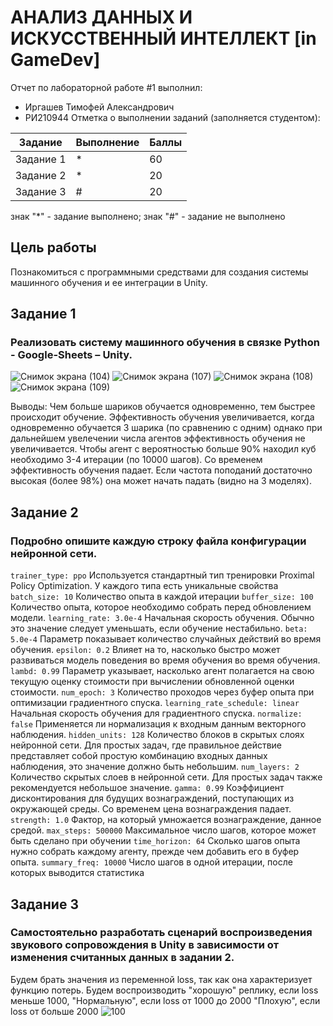 # АНАЛИЗ ДАННЫХ И ИСКУССТВЕННЫЙ ИНТЕЛЛЕКТ [in GameDev]
Отчет по лабораторной работе #1 выполнил:
- Иргашев Тимофей Александрович
- РИ210944
Отметка о выполнении заданий (заполняется студентом):

| Задание | Выполнение | Баллы |
| ------ | ------ | ------ |
| Задание 1 | * | 60 |
| Задание 2 | * | 20 |
| Задание 3 | # | 20 |

знак "*" - задание выполнено; знак "#" - задание не выполнено

## Цель работы
Познакомиться с программными средствами для создания системы машинного обучения и ее интеграции в Unity.

## Задание 1
### Реализовать систему машинного обучения в связке Python - Google-Sheets – Unity.

![Снимок экрана (104)](https://user-images.githubusercontent.com/103359810/198316152-b4710378-7862-46e6-8304-7ad8459bfdcc.png)
![Снимок экрана (107)](https://user-images.githubusercontent.com/103359810/198316304-2e543bb5-2cfa-43c7-aba9-f2cb4627b55f.png)
![Снимок экрана (108)](https://user-images.githubusercontent.com/103359810/198316414-900519ad-a10d-4a2f-bd27-64187a6ccadb.png)
![Снимок экрана (109)](https://user-images.githubusercontent.com/103359810/198316534-88e1fb4a-618b-43fc-8691-5ee665f2719f.png)

Выводы: Чем больше шариков обучается одновременно, тем быстрее происходит обучение. Эффективность обучения увеличивается, когда одновременно обучается 3 шарика (по сравнению с одним) однако при дальнейшем увелечении числа агентов эффективность обучения не увеличивается. Чтобы агент с вероятностью больше 90% находил куб необходимо 3-4 итерации (по 10000 шагов). Со временем эффективность обучения падает. Если частота поподаний достаточно высокая (более 98%) она может начать падать (видно на 3 моделях). 

## Задание 2
### Подробно опишите каждую строку файла конфигурации нейронной сети.

``` trainer_type: ppo ``` Используется стандартный тип тренировки Proximal Policy Optimization. У каждого типа есть уникальные свойства
``` batch_size: 10 ``` Количество опыта в каждой итерации
``` buffer_size: 100 ``` Количество опыта, которое необходимо собрать перед обновлением модели.
``` learning_rate: 3.0e-4 ``` Начальная скорость обучения. Обычно это значение следует уменьшать, если обучение нестабильно.
``` beta: 5.0e-4 ``` Параметр показывает количество случайных действий во время обучения.
``` epsilon: 0.2 ``` Влияет на то, насколько быстро может развиваться модель поведения во время обучения во время обучения.
``` lambd: 0.99 ``` Параметр указывает, насколько агент полагается на свою текущую оценку стоимости при вычислении обновленной оценки стоимости.
``` num_epoch: 3 ``` Количество проходов через буфер опыта при оптимизации градиентного спуска.
``` learning_rate_schedule: linear ``` Начальная скорость обучения для градиентного спуска. 
``` normalize: false ``` Применяется ли нормализация к входным данным векторного наблюдения.
``` hidden_units: 128 ``` Количество блоков в скрытых слоях нейронной сети. Для простых задач, где правильное действие представляет собой простую комбинацию входных данных наблюдения, это значение должно быть небольшим. 
``` num_layers: 2 ``` Количество скрытых слоев в нейронной сети. Для простых задач также рекомендуется небольшое значение.
``` gamma: 0.99 ``` Коэффициент дисконтирования для будущих вознаграждений, поступающих из окружающей среды. Со временем цена вознаграждения падает.
``` strength: 1.0 ``` Фактор, на который умножается вознаграждение, данное средой.
``` max_steps: 500000 ``` Максимальное число шагов, которое может быть сделано при обучении
``` time_horizon: 64 ``` Сколько шагов опыта нужно собрать каждому агенту, прежде чем добавить его в буфер опыта.
``` summary_freq: 10000 ``` Число шагов в одной итерации, после которых выводится статистика


## Задание 3
### Самостоятельно разработать сценарий воспроизведения звукового сопровождения в Unity в зависимости от изменения считанных данных в задании 2. 
Будем брать значения из переменной loss, так как она характеризует функцию потерь.
Будем воспроизводить "хорошую" реплику, если loss меньше 1000,
"Нормальную", если loss от 1000 до 2000
"Плохую", если loss от больше 2000
![100](https://user-images.githubusercontent.com/103359810/195175871-96a14b82-19ae-4cfe-b1c0-51b5925e6695.PNG)


